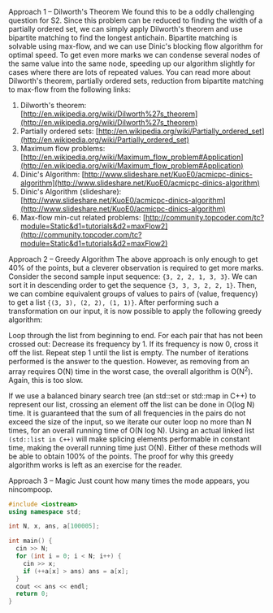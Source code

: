 Approach 1 – Dilworth's Theorem
We found this to be a oddly challenging question for S2. Since this problem can be reduced to finding the width of a 
partially ordered set, we can simply apply Dilworth's theorem and use bipartite matching to find the longest antichain. 
Bipartite matching is solvable using max-flow, and we can use Dinic's blocking flow algorithm for optimal speed. To get even more marks 
we can condense several nodes of the same value into the same node, speeding up our algorithm slightly for cases where there are lots of
repeated values. You can read more about Dilworth's theorem, partially ordered sets, reduction from bipartite matching to max-flow from 
the following links:

1. Dilworth's theorem: [http://en.wikipedia.org/wiki/Dilworth%27s_theorem](http://en.wikipedia.org/wiki/Dilworth%27s_theorem)
2. Partially ordered sets: [http://en.wikipedia.org/wiki/Partially_ordered_set](http://en.wikipedia.org/wiki/Partially_ordered_set)
3. Maximum flow problems: [http://en.wikipedia.org/wiki/Maximum_flow_problem#Application](http://en.wikipedia.org/wiki/Maximum_flow_problem#Application)
4. Dinic's Algorithm: [http://www.slideshare.net/KuoE0/acmicpc-dinics-algorithm](http://www.slideshare.net/KuoE0/acmicpc-dinics-algorithm)
5. Dinic's Algorithm (slideshare): [http://www.slideshare.net/KuoE0/acmicpc-dinics-algorithm](http://www.slideshare.net/KuoE0/acmicpc-dinics-algorithm)
6. Max-flow min-cut related problems: [http://community.topcoder.com/tc?module=Static&d1=tutorials&d2=maxFlow2](http://community.topcoder.com/tc?module=Static&d1=tutorials&d2=maxFlow2)

Approach 2 – Greedy Algorithm
The above approach is only enough to get 40% of the points, but a cleverer observation is required to get more marks. 
Consider the second sample input sequence: ```{3, 2, 2, 1, 3, 3}```. We can sort it in descending order to get the sequence 
```{3, 3, 3, 2, 2, 1}```. Then, we can combine equivalent groups of values to pairs of (value, frequency) to get a list 
```{(3, 3), (2, 2), (1, 1)}```. After performing such a transformation on our input, it is now possible to apply the following greedy 
algorithm:

Loop through the list from beginning to end. For each pair that has not been crossed out:
Decrease its frequency by 1.
If its frequency is now 0, cross it off the list.
Repeat step 1 until the list is empty.
The number of iterations performed is the answer to the question. However, as removing from an array requires O(N) time in the worst 
case, the overall algorithm is O(N<sup>2</sup>). Again, this is too slow.

If we use a balanced binary search tree (an std::set or std::map in C++) to represent our list, crossing an element off the list 
can be done in O(log N) time. It is guaranteed that the sum of all frequencies in the pairs do not exceed the size of the input, 
so we iterate our outer loop no more than N times, for an overall running time of O(N log N). Using an actual linked list 
```(std::list in C++)``` will make splicing elements performable in constant time, making the overall running time just O(N). 
Either of these methods will be able to obtain 100% of the points. The proof for why this greedy algorithm works is left as an exercise 
for the reader.

Approach 3 – Magic
Just count how many times the mode appears, you nincompoop.

```cpp
#include <iostream>
using namespace std;

int N, x, ans, a[100005];

int main() {
  cin >> N;
  for (int i = 0; i < N; i++) {
    cin >> x;
    if (++a[x] > ans) ans = a[x];
  }
  cout << ans << endl;
  return 0;
}
```
